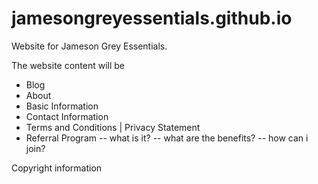 # jamesongreyessentials.github.io
Website for Jameson Grey Essentials.

The website content will be

- Blog
- About
- Basic Information
- Contact Information
- Terms and Conditions | Privacy Statement
- Referral Program
-- what is it?
-- what are the benefits?
-- how can i join?

Copyright information 

